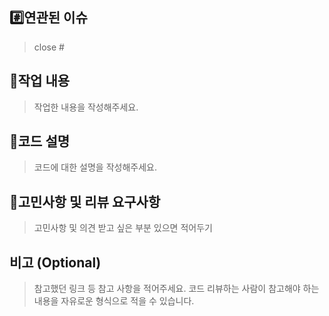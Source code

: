 ## #️⃣연관된 이슈
> close #

## 📝작업 내용
> 작업한 내용을 작성해주세요.

## 🔎코드 설명
> 코드에 대한 설명을 작성해주세요.

## 💬고민사항 및 리뷰 요구사항
> 고민사항 및 의견 받고 싶은 부분 있으면 적어두기

## 비고 (Optional)
> 참고했던 링크 등 참고 사항을 적어주세요. 코드 리뷰하는 사람이 참고해야 하는 내용을 자유로운 형식으로 적을 수 있습니다.

